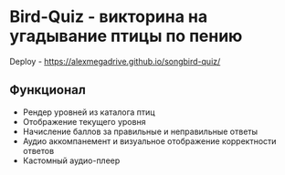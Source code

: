 # Bird-Quiz - викторина на угадывание птицы по пению
Deploy - https://alexmegadrive.github.io/songbird-quiz/

## Функционал
- Рендер уровней из каталога птиц
- Отображение текущего уровня
- Начисление баллов за правильные и неправильные ответы
- Аудио аккомпанемент и визуальное отображение корректности ответов
- Кастомный аудио-плеер
